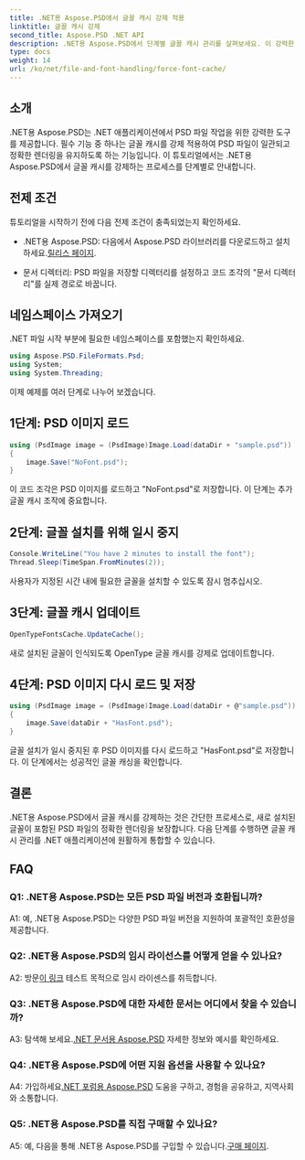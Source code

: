 ```yaml
---
title: .NET용 Aspose.PSD에서 글꼴 캐시 강제 적용
linktitle: 글꼴 캐시 강제
second_title: Aspose.PSD .NET API
description: .NET용 Aspose.PSD에서 단계별 글꼴 캐시 관리를 살펴보세요. 이 강력한 .NET 라이브러리를 사용하여 정확한 렌더링을 보장하세요.
type: docs
weight: 14
url: /ko/net/file-and-font-handling/force-font-cache/
---
```

## 소개

.NET용 Aspose.PSD는 .NET 애플리케이션에서 PSD 파일 작업을 위한 강력한 도구를 제공합니다. 필수 기능 중 하나는 글꼴 캐시를 강제 적용하여 PSD 파일이 일관되고 정확한 렌더링을 유지하도록 하는 기능입니다. 이 튜토리얼에서는 .NET용 Aspose.PSD에서 글꼴 캐시를 강제하는 프로세스를 단계별로 안내합니다.

## 전제 조건

튜토리얼을 시작하기 전에 다음 전제 조건이 충족되었는지 확인하세요.

- .NET용 Aspose.PSD: 다음에서 Aspose.PSD 라이브러리를 다운로드하고 설치하세요.[릴리스 페이지](https://releases.aspose.com/psd/net/).

- 문서 디렉터리: PSD 파일을 저장할 디렉터리를 설정하고 코드 조각의 "문서 디렉터리"를 실제 경로로 바꿉니다.

## 네임스페이스 가져오기

.NET 파일 시작 부분에 필요한 네임스페이스를 포함했는지 확인하세요.

```csharp
using Aspose.PSD.FileFormats.Psd;
using System;
using System.Threading;
```

이제 예제를 여러 단계로 나누어 보겠습니다.

## 1단계: PSD 이미지 로드

```csharp
using (PsdImage image = (PsdImage)Image.Load(dataDir + "sample.psd"))
{
    image.Save("NoFont.psd");
}
```

이 코드 조각은 PSD 이미지를 로드하고 "NoFont.psd"로 저장합니다. 이 단계는 추가 글꼴 캐시 조작에 중요합니다.

## 2단계: 글꼴 설치를 위해 일시 중지

```csharp
Console.WriteLine("You have 2 minutes to install the font");
Thread.Sleep(TimeSpan.FromMinutes(2));
```

사용자가 지정된 시간 내에 필요한 글꼴을 설치할 수 있도록 잠시 멈추십시오.

## 3단계: 글꼴 캐시 업데이트

```csharp
OpenTypeFontsCache.UpdateCache();
```

새로 설치된 글꼴이 인식되도록 OpenType 글꼴 캐시를 강제로 업데이트합니다.

## 4단계: PSD 이미지 다시 로드 및 저장

```csharp
using (PsdImage image = (PsdImage)Image.Load(dataDir + @"sample.psd"))
{
    image.Save(dataDir + "HasFont.psd");
}
```

글꼴 설치가 일시 중지된 후 PSD 이미지를 다시 로드하고 "HasFont.psd"로 저장합니다. 이 단계에서는 성공적인 글꼴 캐싱을 확인합니다.

## 결론

.NET용 Aspose.PSD에서 글꼴 캐시를 강제하는 것은 간단한 프로세스로, 새로 설치된 글꼴이 포함된 PSD 파일의 정확한 렌더링을 보장합니다. 다음 단계를 수행하면 글꼴 캐시 관리를 .NET 애플리케이션에 원활하게 통합할 수 있습니다.

## FAQ

### Q1: .NET용 Aspose.PSD는 모든 PSD 파일 버전과 호환됩니까?

A1: 예, .NET용 Aspose.PSD는 다양한 PSD 파일 버전을 지원하여 포괄적인 호환성을 제공합니다.

### Q2: .NET용 Aspose.PSD의 임시 라이선스를 어떻게 얻을 수 있나요?

 A2: 방문[이 링크](https://purchase.aspose.com/temporary-license/) 테스트 목적으로 임시 라이센스를 취득합니다.

### Q3: .NET용 Aspose.PSD에 대한 자세한 문서는 어디에서 찾을 수 있습니까?

 A3: 탐색해 보세요.[.NET 문서용 Aspose.PSD](https://reference.aspose.com/psd/net/) 자세한 정보와 예시를 확인하세요.

### Q4: .NET용 Aspose.PSD에 어떤 지원 옵션을 사용할 수 있나요?

 A4: 가입하세요[.NET 포럼용 Aspose.PSD](https://forum.aspose.com/c/psd/34) 도움을 구하고, 경험을 공유하고, 지역사회와 소통합니다.

### Q5: .NET용 Aspose.PSD를 직접 구매할 수 있나요?

 A5: 예, 다음을 통해 .NET용 Aspose.PSD를 구입할 수 있습니다.[구매 페이지](https://purchase.aspose.com/buy).